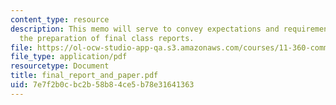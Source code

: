 ```yaml
---
content_type: resource
description: This memo will serve to convey expectations and requirements regarding
  the preparation of final class reports.
file: https://ol-ocw-studio-app-qa.s3.amazonaws.com/courses/11-360-community-growth-and-land-use-planning-fall-2003/7e7f2b0cbc2b58b84ce5b78e31641363_final_report_and_paper.pdf
file_type: application/pdf
resourcetype: Document
title: final_report_and_paper.pdf
uid: 7e7f2b0c-bc2b-58b8-4ce5-b78e31641363
---
```

